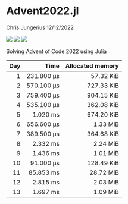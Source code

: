 Advent2022.jl
================
Chris Jungerius
12/12/2022

![](https://img.shields.io/badge/day%20📅-13-blue.png)
![](https://img.shields.io/badge/stars%20⭐-26-yellow.png)
![](https://img.shields.io/badge/days%20completed-13-red.png)  

Solving Advent of Code 2022 using Julia

| Day |       Time | Allocated memory |
|----:|-----------:|-----------------:|
|   1 | 231.800 μs |        57.32 KiB |
|   2 | 570.100 μs |       727.33 KiB |
|   3 | 759.400 μs |       904.15 KiB |
|   4 | 535.100 μs |       362.08 KiB |
|   5 |   1.020 ms |       674.20 KiB |
|   6 | 656.600 μs |         1.33 MiB |
|   7 | 389.500 μs |       364.68 KiB |
|   8 |   2.332 ms |         2.24 MiB |
|   9 |   1.436 ms |         1.01 MiB |
|  10 |  91.000 μs |       128.49 KiB |
|  11 |  85.853 ms |        28.72 MiB |
|  12 |   2.815 ms |         2.03 MiB |
|  13 |   1.697 ms |         1.09 MiB |
